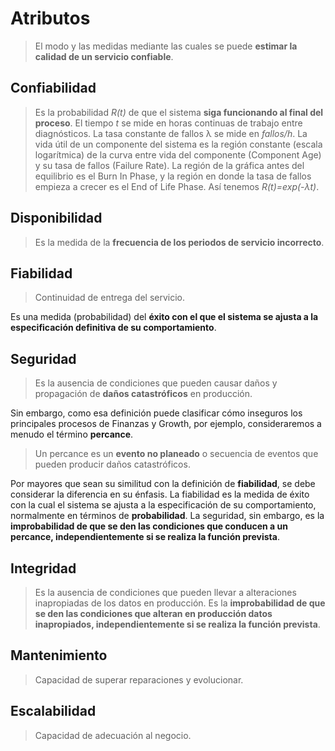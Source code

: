 # Atributos
> El modo y las medidas mediante las cuales se puede **estimar la calidad de un servicio confiable**.

## Confiabilidad
> Es la probabilidad *R(t)* de que el sistema **siga funcionando al final del proceso**. El tiempo *t* se mide en horas continuas de trabajo entre diagnósticos. La tasa constante de fallos &lambda; se mide en *fallos/h*. La vida útil de un componente del sistema es la región constante (escala logarítmica) de la curva entre vida del componente (Component Age) y su tasa de fallos (Failure Rate). La región de la gráfica antes del equilibrio es el Burn In Phase, y la región en donde la tasa de fallos empieza a crecer es el End of Life Phase. Así tenemos *R(t)=exp(-&lambda;t)*.

## Disponibilidad
> Es la medida de la **frecuencia de los periodos de servicio incorrecto**.

## Fiabilidad
> Continuidad de entrega del servicio. 

Es una medida (probabilidad) del **éxito con el que el sistema se ajusta a la especificación definitiva de su comportamiento**.

## Seguridad
> Es la ausencia de condiciones que pueden causar daños y propagación de **daños catastróficos** en producción.

Sin embargo, como esa definición puede clasificar cómo inseguros los principales procesos de Finanzas y Growth, por ejemplo, consideraremos a menudo el término **percance**.

> Un percance es un **evento no planeado** o secuencia de eventos que pueden producir daños catastróficos.

Por mayores que sean su similitud con la definición de **fiabilidad**, se debe considerar la diferencia en su énfasis. La fiabilidad es la medida de éxito con la cual el sistema se ajusta a la especificación de su comportamiento, normalmente en términos de **probabilidad**. La seguridad, sin embargo, es la **improbabilidad de que se den las condiciones que conducen a un percance, independientemente si se realiza la función prevista**.

## Integridad
> Es la ausencia de condiciones que pueden llevar a alteraciones inapropiadas de los datos en producción. Es la **improbabilidad de que se den las condiciones que alteran en producción datos inapropiados, independientemente si se realiza la función prevista**.

## Mantenimiento
> Capacidad de superar reparaciones y evolucionar.

## Escalabilidad
> Capacidad de adecuación al negocio.